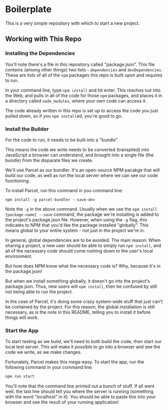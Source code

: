 # Boilerplate

This is a very simple repository with which to start a new project.

## Working with This Repo

### Installing the Dependencies
You'll note there's a file in this repository called "package.json".  This file contains (among other things) two lists - `dependencies` and `devDependencies`.  These are lists of all of the `npm` packages this repo is built upon and requires to run.

In your command line, type `npm install` and hit enter.  This reaches out into the Web, and pulls in all of the code for those `npm` packages, and places it in a directory called `node_modules`, where your own code can access it.

The code already written in this repo is set up to access the code you just pulled down, so if you `npm install`ed, you're good to go.

### Install the Builder
For the code to run, it needs to be built into a "bundle".

This means the code we write needs to be converted (transpiled) into JavaScript a browser can understand, and brought into a single file (the bundle) from the disparate files we create.

We'll use Parcel as our bundler.  It's an open-source NPM pacakge that will build our code, as well as run the local server where we can see our code functioning.

To install Parcel, run this command in you command line:
```base
npm install -g parcel-bundler --save-dev
```

Note the `-g` in the above command.  Usually when we use the `npm install {package-name} --save` command, the package we're installing is added to the project's package.json file.  However, when using the `-g` flag, this indicates to NPM that you'd like the package installed "globally".  This means global to your entire system - not just in the project we're in.

In general, global dependencies are to be avoided.  The main reason: When sharing a project, a new user should be able to simply run `npm install`, and all of the necessary code should come rushing down to the user's local environment.

But how does NPM know what the necessary code is?  Why, because it's in the package.json!

But when we install something globally, it doesn't go into the project's package.json.  Thus, new users will `npm install`, then be confused by still not being able to run the project.

In the case of Parcel, it's doing some crazy system-wide stuff that just can't be contained by the project.  For this reason, the global installation is still necessary, as is the note in this README, telling you to install it before things will work.

### Start the App
To start testing as we build, we'll need to both build the code, then start our local test server.  This will make it possible to go into a browser and see the code we write, as we make changes.

Fortunately, Parcel makes this mega-easy.  To start the app, run the following command in your command line:
```bash
npm run start
```

You'll note that the command line printed out a bunch of stuff.  If all went well, the last line should tell you where the server is running (something with the word "localhost" in it).  You should be able to paste this into your browser and see the result of your running application!
